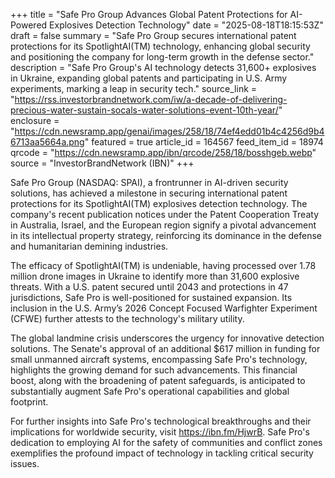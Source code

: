 +++
title = "Safe Pro Group Advances Global Patent Protections for AI-Powered Explosives Detection Technology"
date = "2025-08-18T18:15:53Z"
draft = false
summary = "Safe Pro Group secures international patent protections for its SpotlightAI(TM) technology, enhancing global security and positioning the company for long-term growth in the defense sector."
description = "Safe Pro Group's AI technology detects 31,600+ explosives in Ukraine, expanding global patents and participating in U.S. Army experiments, marking a leap in security tech."
source_link = "https://rss.investorbrandnetwork.com/iw/a-decade-of-delivering-precious-water-sustain-socals-water-solutions-event-10th-year/"
enclosure = "https://cdn.newsramp.app/genai/images/258/18/74ef4edd01b4c4256d9b46713aa5664a.png"
featured = true
article_id = 164567
feed_item_id = 18974
qrcode = "https://cdn.newsramp.app/ibn/qrcode/258/18/bosshgeb.webp"
source = "InvestorBrandNetwork (IBN)"
+++

<p>Safe Pro Group (NASDAQ: SPAI), a frontrunner in AI-driven security solutions, has achieved a milestone in securing international patent protections for its SpotlightAI(TM) explosives detection technology. The company's recent publication notices under the Patent Cooperation Treaty in Australia, Israel, and the European region signify a pivotal advancement in its intellectual property strategy, reinforcing its dominance in the defense and humanitarian demining industries.</p><p>The efficacy of SpotlightAI(TM) is undeniable, having processed over 1.78 million drone images in Ukraine to identify more than 31,600 explosive threats. With a U.S. patent secured until 2043 and protections in 47 jurisdictions, Safe Pro is well-positioned for sustained expansion. Its inclusion in the U.S. Army’s 2026 Concept Focused Warfighter Experiment (CFWE) further attests to the technology's military utility.</p><p>The global landmine crisis underscores the urgency for innovative detection solutions. The Senate's approval of an additional $617 million in funding for small unmanned aircraft systems, encompassing Safe Pro's technology, highlights the growing demand for such advancements. This financial boost, along with the broadening of patent safeguards, is anticipated to substantially augment Safe Pro's operational capabilities and global footprint.</p><p>For further insights into Safe Pro's technological breakthroughs and their implications for worldwide security, visit <a href='https://ibn.fm/HjwrB' rel='nofollow' target='_blank'>https://ibn.fm/HjwrB</a>. Safe Pro's dedication to employing AI for the safety of communities and conflict zones exemplifies the profound impact of technology in tackling critical security issues.</p>